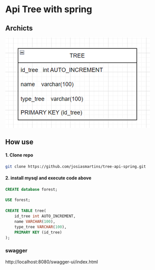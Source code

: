 # Api Tree with spring

## Archicts
![img.png](src%2Fmain%2Fresources%2Fstatic%2Fimg.png)
## How use
#### 1. Clone repo
```bash
git clone https://github.com/josiasmartins/tree-api-spring.git
```

#### 2. install mysql and execute code above
```sql
CREATE database forest;

USE forest;

CREATE TABLE tree(
    id_tree int AUTO_INCREMENT,
    name VARCHAR(100),
    type_tree VARCHAR(100),
    PRIMARY KEY (id_tree)
);

```

### swagger
 http://localhost:8080/swagger-ui/index.html
 
